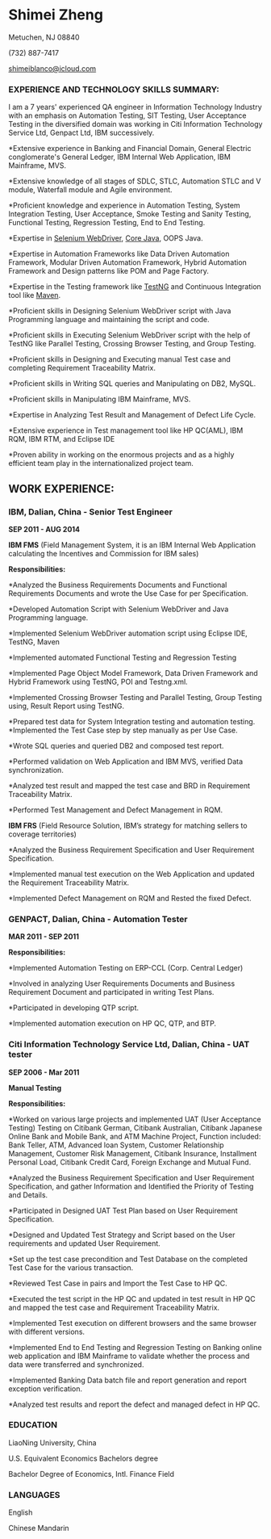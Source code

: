 # Shimei Zheng

Metuchen, NJ 08840

(732) 887-7417

shimeiblanco@icloud.com

### **EXPERIENCE AND TECHNOLOGY SKILLS SUMMARY:**

I am a 7 years' experienced QA engineer in Information Technology Industry with an emphasis on Automation Testing, SIT Testing, User Acceptance Testing in the diversified domain was working in Citi Information Technology Service Ltd, Genpact Ltd, IBM successively.

*Extensive experience in Banking and Financial Domain, General Electric conglomerate's General Ledger, IBM Internal Web Application, IBM Mainframe, MVS.

*Extensive knowledge of all stages of SDLC, STLC, Automation STLC and V module, Waterfall module and Agile environment.

*Proficient knowledge and experience in Automation Testing, System Integration Testing, User Acceptance, Smoke Testing and Sanity Testing, Functional Testing, Regression Testing, End to End Testing.

*Expertise in [Selenium WebDriver](https://www.seleniumhq.org), [Core Java](https://java.com/en/download/), OOPS Java.

*Expertise in Automation Frameworks like Data Driven Automation Framework, Modular Driven Automation Framework, Hybrid Automation Framework and Design patterns like POM and Page Factory.

*Expertise in the Testing framework like [TestNG](https://testng.org/doc/index.html) and Continuous Integration tool like [Maven](https://maven.apache.org).

*Proficient skills in Designing Selenium WebDriver script with Java Programming language and maintaining the script and code.

*Proficient skills in Executing Selenium WebDriver script with the help of TestNG like Parallel Testing, Crossing Browser Testing, and Group Testing.

*Proficient skills in Designing and Executing manual Test case and completing Requirement Traceability Matrix.

*Proficient skills in Writing SQL queries and Manipulating on DB2, MySQL.

*Proficient skills in Manipulating IBM Mainframe, MVS.

*Expertise in Analyzing Test Result and Management of Defect Life Cycle.

*Extensive experience in Test management tool like HP QC(AML), IBM RQM, IBM RTM, and Eclipse IDE

*Proven ability in working on the enormous projects and as a highly efficient team play in the internationalized project team.

## **WORK EXPERIENCE:**

### **IBM,  Dalian, China - Senior Test Engineer**

**SEP 2011 - AUG 2014**

**IBM FMS** (Field Management System, it is an IBM Internal Web Application calculating the Incentives and Commission for IBM sales)

**Responsibilities:**

*Analyzed the Business Requirements Documents and Functional Requirements Documents and wrote the Use Case for per Specification.

*Developed Automation Script with Selenium WebDriver and Java Programming language.

*Implemented Selenium WebDriver automation script using Eclipse IDE, TestNG, Maven

*Implemented automated Functional Testing and Regression Testing

*Implemented Page Object Model Framework, Data Driven Framework and Hybrid Framework using TestNG, POI and Testng.xml.

*Implemented Crossing Browser Testing and Parallel Testing, Group Testing using, Result Report using TestNG.

*Prepared test data for System Integration testing and automation testing.
*Implemented the Test Case step by step manually as per Use Case.

*Wrote SQL queries and queried DB2 and composed test report.

*Performed validation on Web Application and IBM MVS, verified Data synchronization.

*Analyzed test result and mapped the test case and BRD in Requirement Traceability Matrix.

*Performed Test Management and Defect Management in RQM.

**IBM FRS** (Field Resource Solution, IBM’s strategy for matching sellers to coverage territories)

*Analyzed the Business Requirement Specification and User Requirement Specification.

*Implemented manual test execution on the Web Application and updated the Requirement Traceability Matrix.

*Implemented Defect Management on RQM and Rested the fixed Defect.

### **GENPACT, Dalian, China - Automation Tester**

**MAR 2011 - SEP 2011**

**Responsibilities:**

*Implemented Automation Testing on ERP-CCL (Corp. Central Ledger)

*Involved in analyzing User Requirements Documents and Business Requirement Document and participated in writing Test Plans.

*Participated in developing QTP script.

*Implemented automation execution on HP QC, QTP, and BTP.

### **Citi Information Technology Service Ltd, Dalian, China - UAT tester**

**SEP 2006 - Mar 2011**

**Manual Testing**

**Responsibilities:**

*Worked on various large projects and implemented UAT (User Acceptance Testing) Testing on Citibank German, Citibank Australian, Citibank Japanese Online Bank and Mobile Bank, and ATM Machine Project, Function included: Bank Teller, ATM, Advanced loan System, Customer Relationship Management, Customer Risk Management, Citibank Insurance, Installment Personal Load, Citibank Credit Card, Foreign Exchange and Mutual Fund.

*Analyzed the Business Requirement Specification and User Requirement Specification, and gather Information and Identified the Priority of Testing and Details.

*Participated in Designed UAT Test Plan based on User Requirement Specification.

*Designed and Updated Test Strategy and Script based on the User requirements and updated User Requirement.

*Set up the test case precondition and Test Database on the completed Test Case for the various transaction.

*Reviewed Test Case in pairs and Import the Test Case to HP QC.

*Executed the test script in the HP QC and updated in test result in HP QC and mapped the test case and Requirement Traceability Matrix.

*Implemented Test execution on different browsers and the same browser with different versions.

*Implemented End to End Testing and Regression Testing on Banking online web application and IBM Mainframe to validate whether the process and data were transferred and synchronized.

*Implemented Banking Data batch file and report generation and report exception verification.

*Analyzed test results and report the defect and managed defect in HP QC.

### **EDUCATION**

LiaoNing University, China

U.S. Equivalent Economics Bachelors degree

Bachelor Degree of Economics, Intl. Finance Field

### **LANGUAGES**

English

Chinese Mandarin
